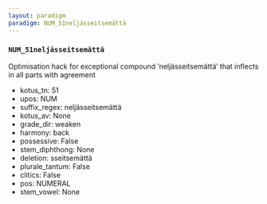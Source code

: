 ```yaml
---
layout: paradigm
paradigm: NUM_51neljässeitsemättä
---
```

### ` NUM_51neljässeitsemättä `

Optimisation hack for exceptional compound ’neljässeitsemättä’ that inflects in all parts with agreement
* kotus_tn: 51
* upos: NUM
* suffix_regex: neljässeitsemättä
* kotus_av: None
* grade_dir: weaken
* harmony: back
* possessive: False
* stem_diphthong: None
* deletion: sseitsemättä
* plurale_tantum: False
* clitics: False
* pos: NUMERAL
* stem_vowel: None
